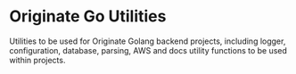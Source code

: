# Originate Go Utilities

Utilities to be used for Originate Golang backend projects, including logger, configuration, database, parsing, AWS and docs utility functions to be used within projects.